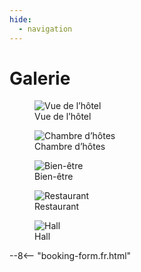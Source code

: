 ```yaml
---
hide:
  - navigation
---
```


# **Galerie**

<div class="gallery">

<figure>
  <img src="https://placehold.co/400" alt="Vue de l’hôtel">
  <figcaption>Vue de l’hôtel</figcaption>
</figure>

<figure>
  <img src="https://placehold.co/400" alt="Chambre d’hôtes">
  <figcaption>Chambre d’hôtes</figcaption>
</figure>

<figure>
  <img src="https://placehold.co/400" alt="Bien-être">
  <figcaption>Bien-être</figcaption>
</figure>

<figure>
  <img src="https://placehold.co/400" alt="Restaurant">
  <figcaption>Restaurant</figcaption>
</figure>

<figure>
  <img src="https://placehold.co/400" alt="Hall">
  <figcaption>Hall</figcaption>
</figure>

</div>

--8<-- "booking-form.fr.html"